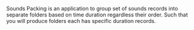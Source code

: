 Sounds Packing is an application to group set of sounds records into separate folders based on time duration
regardless their order. Such that you will produce folders each has specific duration records.
